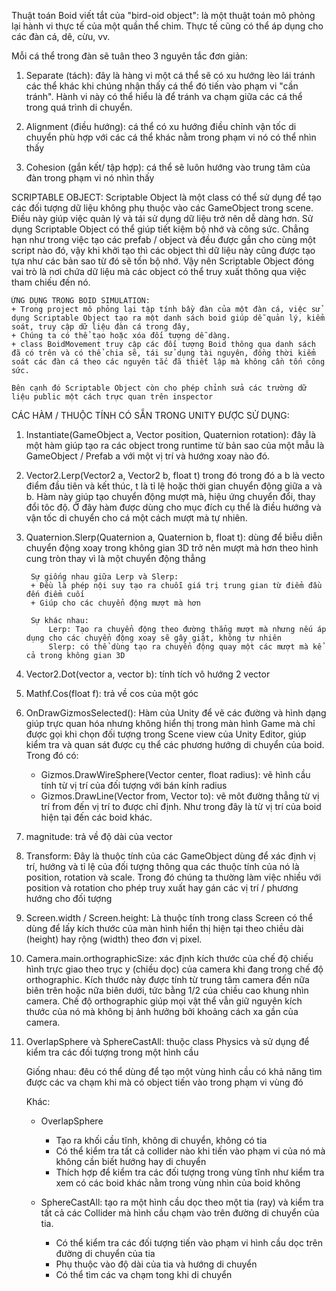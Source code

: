 Thuật toán Boid viết tắt của "bird-oid object": là một thuật toán mô phỏng lại hành vi thực tế của một quần thể chim. Thực tế cũng có thể áp dụng cho các đàn cá, dê, cừu, vv. 

Mỗi cá thể trong đàn sẽ tuân theo 3 nguyên tắc đơn giản: 

1. Separate (tách): đây là hàng vi một cá thể sẽ có xu hướng lèo lái tránh các thể khác khi chúng nhận thấy cá thể đó tiến vào phạm vi
"cần tránh". Hành vi này có thể hiểu là để tránh va chạm giữa các cá thể trong quá trình di chuyển.


2. Alignment (điều hướng): cá thể có xu hướng điều chỉnh vận tốc di chuyển phù hợp với các cá thể khác nằm trong phạm vi nó có thể nhìn thấy


3. Cohesion (gắn kết/ tập hợp): cá thể sẽ luôn hướng vào trung tâm của đàn trong phạm vi nó nhìn thấy


SCRIPTABLE OBJECT:
    Scriptable Object là một class có thể sử dụng để tạo các đối tượng dữ liệu không phụ thuộc vào các GameObject trong scene. Điều này giúp việc quản lý và tái sử dụng dữ liệu trở nên dễ dàng hơn. Sử dụng Scriptable Object có thể giúp tiết kiệm bộ nhớ và công sức. Chẳng hạn như trong việc tạo các prefab / object và đều được gắn cho cùng một script nào đó, vậy khi khởi tạo thì các object thì dữ liệu này cũng được tạo tựa như các bản sao từ đó sẽ tốn bộ nhớ. Vậy nên Scriptable Object đóng vai trò là nơi chứa dữ liệu mà các object có thể truy xuất thông qua việc tham chiếu đến nó.

    ỨNG DỤNG TRONG BOID SIMULATION:
    + Trong project mô phỏng lại tập tính bầy đàn của một đàn cá, việc sử dụng Scriptable Object tạo ra một danh sách boid giúp dễ quản lý, kiểm soát, truy cập dữ liệu đàn cá trong đây, 
    + Chúng ta có thể tạo hoặc xóa đối tượng dễ dàng. 
    + class BoidMovement truy cập các đối tượng Boid thông qua danh sách đã có trên và có thể chia sẽ, tái sử dụng tài nguyên, đồng thời kiểm soát các đàn cá theo các nguyên tắc đã thiết lập mà không cần tốn công sức.

    Bên cạnh đó Scriptable Object còn cho phép chỉnh sửa các trường dữ liệu public một cách trực quan trên inspector



CÁC HÀM / THUỘC TÍNH CÓ SẴN TRONG UNITY ĐƯỢC SỬ DỤNG:

1. Instantiate(GameObject a, Vector position, Quaternion rotation): đây là một hàm giúp tạo ra các object trong runtime từ bản sao của một mẫu là GameObject / Prefab a với một vị trí và hướng xoay nào đó.

2. Vector2.Lerp(Vector2 a, Vector2 b, float t) trong đó trong đó a b là vecto điểm đầu tiên và kết thúc, t là tỉ lệ hoặc thời gian chuyển động giữa a và b. Hàm này giúp tạo chuyển động mượt mà, hiệu ứng chuyển đổi, thay đổi tôc độ. Ở đây hàm được dùng cho mục đích cụ thể là điều hướng và vận tốc di chuyển cho cá một cách mượt mà tự nhiên.

3. Quaternion.Slerp(Quaternion a, Quaternion b, float t): dùng để biễu diễn chuyển động xoay trong không gian 3D trở nên mượt mà hơn theo hình cung tròn thay vì là một chuyển động thẳng

        Sự giống nhau giữa Lerp và Slerp:
        + Đều là phép nội suy tạo ra chuỗi giá trị trung gian từ điểm đầu đến điểm cuối
        + Giúp cho các chuyển động mượt mà hơn

        Sự khác nhau:
            Lerp: Tạo ra chuyển động theo đường thẳng mượt mà nhưng nếu áp dụng cho các chuyển động xoay sẽ gây giật, không tự nhiên
            Slerp: có thể dùng tạo ra chuyển động quay một các mượt mà kể cả trong không gian 3D


4. Vector2.Dot(vector a, vector b): tính tích vô hướng 2 vector

5. Mathf.Cos(float f): trả về cos của một góc

6. OnDrawGizmosSelected(): Hàm của Unity để vẽ các đường và hình dạng giúp trực quan hóa nhưng không hiển thị trong màn hình Game mà chỉ được gọi khi chọn đối tượng trong Scene view của Unity Editor, giúp kiểm tra và quan sát được cụ thể các phương hướng di chuyển của boid. Trong đó có:

    + Gizmos.DrawWireSphere(Vector center, float radius): vẽ hình cầu tính từ vị trí của đối tượng với bán kính radius 
    + Gizmos.DrawLine(Vector from, Vector to): vẽ môt đường thẳng từ vị trí from đến vị trí to được chỉ định. Như trong đây là từ vị trí của boid hiện tại đến các boid khác. 

7. magnitude: trả về độ dài của vector

8. Transform:
    Đây là thuộc tính của các GameObject dùng để xác định vị trí, hướng và tỉ lệ của đối tượng thông qua các thuộc tính của nó là position, rotation và scale. Trong đó chúng ta thường làm việc nhiều với position và rotation cho phép truy xuất hay gán các vị trí / phương hướng cho đối tượng
    
9. Screen.width / Screen.height:
    Là thuộc tính trong class Screen có thể dùng để lấy kích thước của màn hình hiển thị hiện tại theo chiều dài (height) hay rộng (width) theo đơn vị pixel. 

10. Camera.main.orthographicSize: xác định kích thước của chế độ chiếu hình trực giao theo trục y (chiều dọc) của camera khi đang trong chế độ orthographic. Kích thước này được tính từ trung tâm camera đến nữa biên trên hoặc nữa biên dưới, tức bằng 1/2 của chiều cao khung nhìn camera. Chế độ orthographic giúp mọi vật thể vẫn giữ nguyên kích thước của nó mà không bị ảnh hưởng bởi khoảng cách xa gần của camera.

11. OverlapSphere và SphereCastAll: thuộc class Physics và sử dụng để kiểm tra các đối tượng trong một hình cầu

    Giống nhau: đêu có thể dùng để tạo một vùng hình cầu có khả năng tìm được các va chạm khi mà có object tiến vào trong phạm vi vùng đó

    Khác: 
    - OverlapSphere
        + Tạo ra khối cầu tĩnh, không di chuyển, không có tia
        + Có thể kiểm tra tất cả collider nào khi tiến vào phạm vi của nó mà không cần biết hướng hay di chuyển
        + Thích hợp để kiểm tra các đối tượng trong vùng tĩnh như kiểm tra xem có các boid khác nằm trong vùng nhìn của boid không
    
    - SphereCastAll: tạo ra một hình cầu dọc theo một tia (ray) và kiểm tra tất cả các Collider mà hình cầu chạm vào trên đường di chuyển của tia.
        + Có thể kiểm tra các đối tượng tiến vào phạm vi hình cầu dọc trên đường di chuyển của tia
        + Phụ thuộc vào độ dài của tia và hướng di chuyển 
        + Có thể tìm các va chạm tong khi di chuyển









